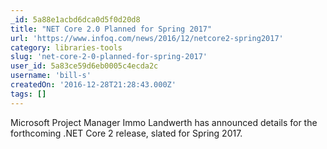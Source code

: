 ```yaml
---
_id: 5a88e1acbd6dca0d5f0d20d8
title: "NET Core 2.0 Planned for Spring 2017"
url: 'https://www.infoq.com/news/2016/12/netcore2-spring2017'
category: libraries-tools
slug: 'net-core-2-0-planned-for-spring-2017'
user_id: 5a83ce59d6eb0005c4ecda2c
username: 'bill-s'
createdOn: '2016-12-28T21:28:43.000Z'
tags: []
---
```


Microsoft Project Manager Immo Landwerth has announced details for the forthcoming .NET Core 2 release, slated for Spring 2017. 
